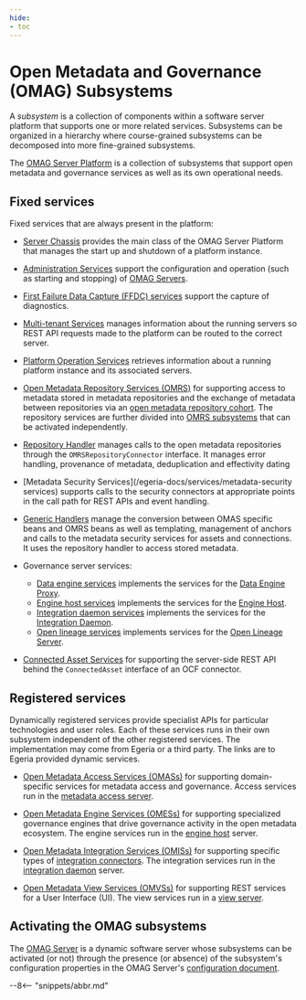 ```yaml
---
hide:
- toc
---
```


<!-- SPDX-License-Identifier: CC-BY-4.0 -->
<!-- Copyright Contributors to the Egeria project. -->

# Open Metadata and Governance (OMAG) Subsystems

A *subsystem* is a collection of components within a software server platform that supports one or more related services. Subsystems can be organized in a hierarchy where course-grained subsystems can be decomposed into more fine-grained subsystems.

The [OMAG Server Platform](/egeria-docs/concepts/omag-server-platform) is a collection of subsystems that support open metadata and governance services as well as its own operational needs.

## Fixed services

Fixed services that are always present in the platform:

- [Server Chassis](/egeria-docs/services/server-chassis) provides the main class of the OMAG Server Platform that manages the start up and shutdown of a platform instance.

- [Administration Services](/egeria-docs/services/admin-services) support the configuration and operation (such as starting and stopping) of [OMAG Servers](/egeria-docs/concepts/omag-servers).

- [First Failure Data Capture (FFDC) services](/egeria-docs/services/ffdc-services) support the capture of diagnostics.

- [Multi-tenant Services](/egeria-docs/services/multi-tenant) manages information about the running servers so REST API requests made to the platform can be routed to the correct server. 

- [Platform Operation Services](/egeria-docs/services/platform-services) retrieves information about a running platform instance and its associated servers.

- [Open Metadata Repository Services (OMRS)](/egeria-docs/services/omrs) for supporting access to metadata stored in metadata repositories and the exchange of metadata between repositories via an [open metadata repository cohort](/egeria-docs/concepts/cohort-member). The repository services are further divided into [OMRS subsystems](/egeria-docs/services/omrs/#omrs-subsystems) that can be activated independently.

- [Repository Handler](/egeria-docs/services/repository-handler) manages calls to the open metadata repositories through the `OMRSRepositoryConnector` interface.  It manages error handling, provenance of metadata, deduplication and effectivity dating

- [Metadata Security Services](/egeria-docs/services/metadata-security services) supports calls to the security connectors at appropriate points in the call path for REST APIs and event handling.

- [Generic Handlers](/egeria-docs/services/generic-handlers) manage the conversion between OMAS specific beans and OMRS beans as well as templating, management of anchors and calls to the metadata security services for assets and connections.  It uses the repository handler to access stored metadata.

- Governance server services:

    - [Data engine services](/egeria-docs/services/data-engine-proxy-services) implements the services for the [Data Engine Proxy](/egeria-docs/concepts/date-engine-proxy).
    - [Engine host services](/egeria-docs/services/engine-host-services) implements the services for the [Engine Host](/egeria-docs/concepts/engine-host).
    - [Integration daemon services](/egeria-docs/services/integration-daemon-services) implements the services for the [Integration Daemon](/egeria-docs/concepts/integration-daemon).
    - [Open lineage services](/egeria-docs/services/open-lineage-services) implements services for the [Open Lineage Server](/egeria-docs/concepts/open-lineage-server).
    
- [Connected Asset Services](/egeria-docs/services/ocf-metadata-management) for supporting the server-side REST API behind the `ConnectedAsset` interface of an OCF connector.






## Registered services

Dynamically registered services provide specialist APIs for particular technologies and user roles. Each of these services runs in their own subsystem independent of the other registered services. The implementation may come from Egeria or a third party. The links are to Egeria provided dynamic services.

- [Open Metadata Access Services (OMASs)](/egeria-docs/services/omas) for supporting domain-specific services for metadata access and governance. Access services run in the [metadata access server](metadata-access-server.md).

- [Open Metadata Engine Services (OMESs)](/egeria-docs/services/omes) for supporting specialized governance engines that drive governance activity in the open metadata ecosystem. The engine services run in the [engine host](engine-host.md) server.
- [Open Metadata Integration Services (OMISs)](/egeria-docs/services/omis) for supporting specific types of [integration connectors](integration-connector.md). The integration services run in the [integration daemon](integration-daemon.md) server.
- [Open Metadata View Services (OMVSs)](/egeria-docs/services/omvs) for supporting REST services for a User Interface (UI). The view services run in a [view server](view-server.md).

## Activating the OMAG subsystems

The [OMAG Server](/egeria-docs/concepts/omag-server) is a dynamic software server whose subsystems can be activated (or not) through the presence (or absence) of the subsystem's configuration properties in the OMAG Server's [configuration document](/egeria-docs/concepts/configuration-document).

--8<-- "snippets/abbr.md"
